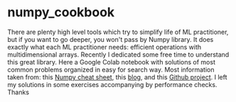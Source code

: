 # numpy_cookbook
There are plenty high level tools which try to simplify life of ML practitioner, but if you want to go deeper, you won't pass by Numpy library. It does exactly what each ML practitioner needs: efficient operations with multidimensional arrays. Recently I dedicated some free time to understand this great library. Here a Google Colab notebook with solutions of most common problems organized in easy for search way. Most information taken from: this [Numpy cheat sheet](https://www.datacamp.com/community/blog/python-numpy-cheat-sheet), this [blog](https://www.machinelearningplus.com/python/101-numpy-exercises-python/), and this [Github project](https://github.com/rougier/numpy-100). I left my solutions in some exercises accompanying by performance checks. Thanks

